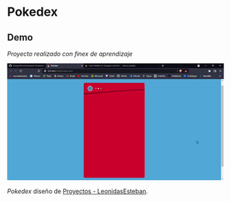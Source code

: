# Pokedex

## **Demo**

_Proyecto realizado con finex de aprendizaje_

![demo](./assets/demo.gif)

<cite>Pokedex</cite> diseño de [Proyectos - LeonidasEsteban](https://leonidasesteban.com).
